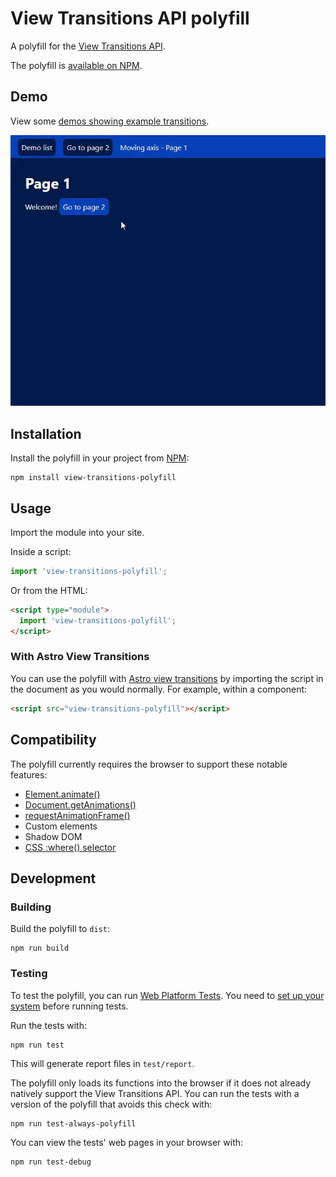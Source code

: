# View Transitions API polyfill

A polyfill for the [View Transitions API](https://drafts.csswg.org/css-view-transitions/).

The polyfill is [available on NPM](https://www.npmjs.com/package/view-transitions-polyfill).

## Demo

View some [demos showing example transitions](https://demarketed.github.io/view-transitions-polyfill/).

![A screen recording of some demos from the above link](./showcase.webp)

## Installation

Install the polyfill in your project from [NPM](https://www.npmjs.com/package/view-transitions-polyfill):

```
npm install view-transitions-polyfill
```

## Usage

Import the module into your site.

Inside a script:

```js
import 'view-transitions-polyfill';
```

Or from the HTML:

```html
<script type="module">
  import 'view-transitions-polyfill';
</script>
```

### With Astro View Transitions

You can use the polyfill with [Astro view transitions](https://docs.astro.build/en/guides/view-transitions/) by importing the script in the document as you would normally. For example, within a component:

```html
<script src="view-transitions-polyfill"></script>
```

## Compatibility

The polyfill currently requires the browser to support these notable features:

- [Element.animate()](https://developer.mozilla.org/en-US/docs/Web/API/Element/animate)
- [Document.getAnimations()](https://developer.mozilla.org/en-US/docs/Web/API/Document/getAnimations)
- [requestAnimationFrame()](https://developer.mozilla.org/en-US/docs/Web/API/Window/requestAnimationFrame)
- Custom elements
- Shadow DOM
- [CSS :where() selector](https://developer.mozilla.org/en-US/docs/Web/CSS/:where)

## Development

### Building

Build the polyfill to `dist`:

```
npm run build
```

### Testing

To test the polyfill, you can run [Web Platform Tests](https://web-platform-tests.org/index.html).
You need to [set up your system](https://web-platform-tests.org/running-tests/from-local-system.html) before running tests.

Run the tests with:

```
npm run test
```

This will generate report files in `test/report`.

The polyfill only loads its functions into the browser if it does not already natively support the View Transitions API.
You can run the tests with a version of the polyfill that avoids this check with:

```
npm run test-always-polyfill
```

You can view the tests' web pages in your browser with:

```
npm run test-debug
```
